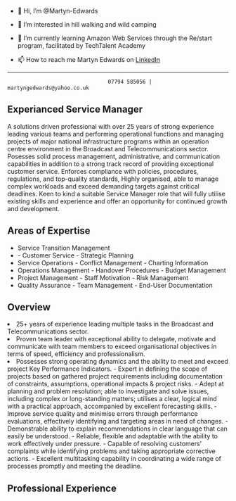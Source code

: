 - 👋 Hi, I’m @Martyn-Edwards
- 👀 I’m interested in hill walking and wild camping
- 🌱 I’m currently learning Amazon Web Services through the Re/start program, facilitated by TechTalent Academy

- 📫 How to reach me Martyn Edwards on [LinkedIn](https://www.linkedin.com/in/martyn-edwards-025b601b8/)


----------------------------------------------------------------------------------------------------------------
                                    07794 585056 | martyngedwards@yahoo.co.uk

Experianced Service Manager
-
A solutions driven professional with over 25 years of strong experience leading various teams and performing operational functions and managing projects of major national infrastructure programs within an operation centre environment in the Broadcast and Telecommunications sector. Posesses solid process management, administrative, and communication capabilities in addition to a strong track record of providing exceptional customer service. Enforces compliance with policies, procedures, regulations, and top-quality standards, Highly organised, able to manage complex workloads and exceed demanding targets against critical deadlines. Keen to kind a suitable Service Manager role that will fully utilise existing skills and experience and offer an opportunity for continued growth and development.

 Areas of Expertise
  -
  - Service Transition Management         <li> - Customer Service          - Strategic Planning
  - Service Operations                     - Conflict Management       - Charting Information
  - Operations Management                  - Handover Procedures       - Budget Management
  - Project Management                     - Staff Motivation          - Risk Management
  - Quality Assurance                      - Team Management           - End-User Documentation
  
 Overview
 -
<li>25+ years of experience leading multiple tasks in the Broadcast and Telecommunications sector.
<li>Proven team leader with exceptional ability to delegate, motivate and communicate with team members to exceed organisational objectives in terms of speed, efficiency and professionalism.
<li>Possesses strong operating dynamics and the ability to meet and exceed project Key Performance Indicators. 
 - Expert in defining the scope of projects based on gathered project requirements including documentation of constraints, assumptions, operational impacts & project risks.
 - Adept at planning and problem resolution; able to investigate and solve issues, including complex or long-standing matters; utilises a clear, logical mind with a practical approach, accompanied by excellent forecasting skills.
 - Improve service quality and minimise errors through performance evaluations, effectively identifying and targeting areas in need of changes.
 - Demonstrable ability to explain recommendations in clear language that can easily be understood.
 - Reliable, flexible and adaptable with the ability to work effectively under pressure.
 - Capable of resolving customers' complaints while identifying problems and taking appropriate corrective actions.
 - Excellent multitasking capability in coordinating a wide range of processes promptly and meeting the deadline.

 Professional Experience
 -







<!---
Martyn-Edwards/Martyn-Edwards is a ✨ special ✨ repository because its `README.md` (this file) appears on your GitHub profile.
You can click the Preview link to take a look at your changes.
--->
